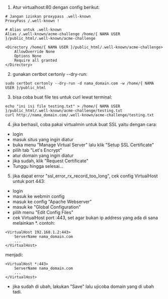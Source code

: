 1.    Atur virtualhost:80 dengan config berikut:
```
# Jangan izinkan proxypass .well-known
ProxyPass /.well-known !

# Alias untuk .well-known
Alias /.well-known/acme-challenge /home/{ NAMA USER }/public_html/.well-known/acme-challenge

<Directory /home/{ NAMA USER }/public_html/.well-known/acme-challenge>
    AllowOverride None
    Options None
    Require all granted
</Directory>

```

2.    gunakan certbot certonly --dry-run:
```
sudo certbot certonly --dry-run -d nama_domain.com -w /home/{ NAMA USER }/public_html
```

3.    bisa coba buat file tes untuk curl lewat terminal:
```
echo "ini isi file testing.txt" > /home/{ NAMA USER }/public_html/.well-known/acme-challenge/testing.txt
curl http://nama_domain.com/.well-known/acme-challenge/testing.txt
```

4.    jika berhasil, coba pakai virtualmin untuk buat SSL yaitu dengan cara:
- login
- masuk situs yang ingin diatur
- buka menu "Manage Virtual Server" lalu klik "Setup SSL Certificate"
- pilih tab "Let's Encrypt"
- atur domain yang ingin diatur
- jika sudah, klik "Request Certificate"
- Tunggu hingga selesai...

5.    jika dapat error "ssl_error_rx_record_too_long", cek config VirtualHost untuk port 443:
- login
- masuk ke webmin config
- masuk ke config "Apache Webserver"
- masuk ke "Global Configuration"
- pilih menu "Edit Config Files"
- cek VirtualHost port :443, set agar bukan ip address yang ada di sana melainkan *. contoh:
```
<VirtualHost 192.168.1.2:443>
    ServerName nama_domain.com
    ...
</VirtualHost>
```
menjadi:
```
<VirtualHost *:443>
    ServerName nama_domain.com
    ...
</VirtualHost>
```
- jika sudah di ubah, lakukan "Save" lalu ujicoba domain yang di ubah tadi.
